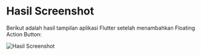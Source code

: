 # Hasil Screenshot

Berikut adalah hasil tampilan aplikasi Flutter setelah menambahkan Floating Action Button:

![Hasil Screenshot](images/04.png)
